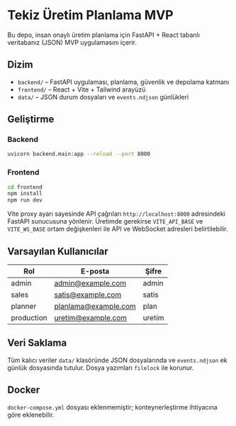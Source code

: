 # Tekiz Üretim Planlama MVP

Bu depo, insan onaylı üretim planlama için FastAPI + React tabanlı veritabanız (JSON) MVP uygulamasını içerir.

## Dizim

- `backend/` – FastAPI uygulaması, planlama, güvenlik ve depolama katmanı
- `frontend/` – React + Vite + Tailwind arayüzü
- `data/` – JSON durum dosyaları ve `events.ndjson` günlükleri

## Geliştirme

### Backend

```bash
uvicorn backend.main:app --reload --port 8000
```

### Frontend

```bash
cd frontend
npm install
npm run dev
```

Vite proxy ayarı sayesinde API çağrıları `http://localhost:8000` adresindeki FastAPI sunucusuna yönlenir.
Üretimde gerekirse `VITE_API_BASE` ve `VITE_WS_BASE` ortam değişkenleri ile API ve WebSocket adresleri belirtilebilir.

## Varsayılan Kullanıcılar

| Rol        | E-posta               | Şifre |
|------------|-----------------------|-------|
| admin      | admin@example.com     | admin |
| sales      | satis@example.com     | satis |
| planner    | planlama@example.com  | plan  |
| production | uretim@example.com    | uretim |

## Veri Saklama

Tüm kalıcı veriler `data/` klasöründe JSON dosyalarında ve `events.ndjson` ek günlük dosyasında tutulur. Dosya yazımları `filelock` ile korunur.

## Docker

`docker-compose.yml` dosyası eklenmemiştir; konteynerleştirme ihtiyacına göre eklenebilir.
